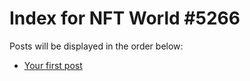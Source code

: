 # Index for NFT World #5266
Posts will be displayed in the order below:

- [Your first post](./001-first.md)

